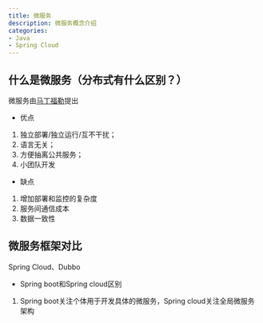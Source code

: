 ```yaml
---
title: 微服务
description: 微服务概念介绍
categories: 
- Java
- Spring Cloud
---
```


## 什么是微服务（分布式有什么区别？）

微服务由[马丁福勒](https://martinfowler.com/articles/microservices.html)提出

- 优点

1. 独立部署/独立运行/互不干扰；
2. 语言无关；
3. 方便抽离公共服务；
4. 小团队开发

- 缺点

1. 增加部署和监控的复杂度
2. 服务间通信成本
3. 数据一致性



## 微服务框架对比

Spring Cloud、Dubbo

- Spring boot和Spring cloud区别

1. Spring boot关注个体用于开发具体的微服务，Spring cloud关注全局微服务架构



